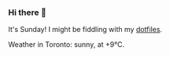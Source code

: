 ### Hi there :wave:

It's Sunday! I might be fiddling with my [dotfiles](https://github.com/bewuethr/dotfiles).

Weather in Toronto: sunny, at +9°C.
